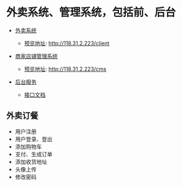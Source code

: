 # 外卖系统、管理系统，包括前、后台

- [外卖系统](https://github.com/linhuibin98/order-client)
  - [预览地址](http://118.31.2.223/client): http://118.31.2.223/client

- [商家店铺管理系统](https://github.com/linhuibin98/order-cms)
  - [预览地址](http://118.31.2.223/cms): http://118.31.2.223/cms

- [后台服务](https://github.com/linhuibin98/order-server)
  - [接口文档]()

## 外卖订餐

 - 用户注册
 - 用户登录、登出
 - 添加购物车
 - 支付、生成订单
 - 添加收货地址
 - 头像上传
 - 修改密码